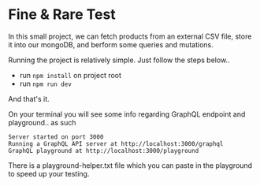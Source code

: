 # Fine & Rare Test

In this small project, we can fetch products from an external CSV file, store it into our mongoDB, and berform some queries and mutations.

Running the project is relatively simple. Just follow the steps below..

- run `npm install` on project root
- run `npm run dev`

And that's it.

On your terminal you will see some info regarding GraphQL endpoint and playground.. as such

```
Server started on port 3000
Running a GraphQL API server at http://localhost:3000/graphql
GraphQL playground at http://localhost:3000/playground
```

There is a playground-helper.txt file which you can paste in the playground to speed up your testing.
